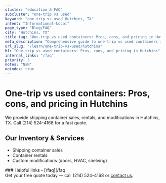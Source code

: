 ```yaml
---
cluster: "education & FAQ"
subcluster: "one-trip vs used"
keyword: "one-trip vs used Hutchins, TX"
intent: "Informational-Local"
page_type: "Blog/FAQ"
city: "Hutchins, TX"
title_tag: "One-trip vs used containers: Pros, cons, and pricing in Hutchins | LC Container"
meta_description: "Comprehensive guide to one-trip vs used containers in Hutchins. Local since 2003. Call (214) 524-4168 for quotes."
url_slug: "/learn/one-trip-vs-used/hutchins"
h1: "One-trip vs used containers: Pros, cons, and pricing in Hutchins"
internal_links: "/faq"
priority: 3
notes: "NaN"
noindex: true
---
```


# One-trip vs used containers: Pros, cons, and pricing in Hutchins

We provide shipping container sales, rentals, and modifications in Hutchins, TX. Call (214) 524-4168 for a fast quote.

## Our Inventory & Services
- Shipping container sales
- Container rentals
- Custom modifications (doors, HVAC, shelving)

<div data-section="internal-links">
### Helpful links
- [/faq](/faq
</div>

<div data-section="cta">
Get your free quote today — call (214) 524-4168 or <a href="/contact">contact us</a>.
</div>

<script type="application/ld+json">{"@context":"https://schema.org","@type":"FAQPage","mainEntity":[{"@type":"Question","name":"How much does delivery cost in Hutchins, TX?","acceptedAnswer":{"@type":"Answer","text":"Delivery costs vary by distance and container size. Most deliveries in Hutchins, TX range from $150-$300. Call (214) 524-4168 for an exact quote based on your specific location."}},{"@type":"Question","name":"Do you offer financing or payment plans?","acceptedAnswer":{"@type":"Answer","text":"We accept major credit cards, checks, and can discuss commercial terms for bulk purchases. Call (214) 524-4168 to discuss options."}},{"@type":"Question","name":"Can you customize containers in Hutchins, TX?","acceptedAnswer":{"@type":"Answer","text":"Yes — we perform modifications like doors, HVAC, insulation, and shelving. Request a custom quote at (214) 524-4168 or via our contact form."}}]}</script>
